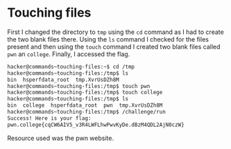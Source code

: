 # Touching files
First I changed the directory to `tmp` using the `cd` command as I had to create the two blank files there. Using the `ls` command I checked for the files present and then using the `touch` command I created two blank files called `pwn` an `college`. Finally, I accessed the flag.
```bash
hacker@commands~touching-files:~$ cd /tmp
hacker@commands~touching-files:/tmp$ ls
bin  hsperfdata_root  tmp.XvrUsDZh8M
hacker@commands~touching-files:/tmp$ touch pwn
hacker@commands~touching-files:/tmp$ touch college
hacker@commands~touching-files:/tmp$ ls
bin  college  hsperfdata_root  pwn  tmp.XvrUsDZh8M
hacker@commands~touching-files:/tmp$ /challenge/run
Success! Here is your flag:
pwn.college{cqCW6AIV5_v3R4LWFLhwPwvKyDe.dBzM4QDL2AjN0czW}
```
Resource used was the pwn website.
